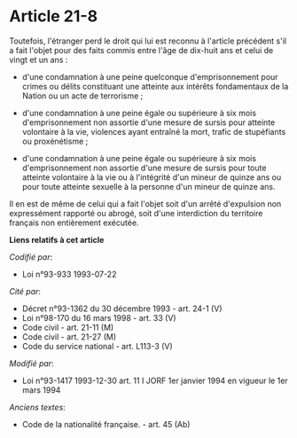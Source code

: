 # Article 21-8

Toutefois, l'étranger perd le droit qui lui est reconnu à l'article précédent s'il a fait l'objet pour des faits commis entre
l'âge de dix-huit ans et celui de vingt et un ans :

- d'une condamnation à une peine quelconque d'emprisonnement pour crimes ou délits constituant une atteinte aux intérêts
fondamentaux de la Nation ou un acte de terrorisme ;

- d'une condamnation à une peine égale ou supérieure à six mois d'emprisonnement non assortie d'une mesure de sursis pour
atteinte volontaire à la vie, violences ayant entraîné la mort, trafic de stupéfiants ou proxénétisme ;

- d'une condamnation à une peine égale ou supérieure à six mois d'emprisonnement non assortie d'une mesure de sursis pour
toute atteinte volontaire à la vie ou à l'intégrité d'un mineur de quinze ans ou pour toute atteinte sexuelle à la personne
d'un mineur de quinze ans.

Il en est de même de celui qui a fait l'objet soit d'un arrêté d'expulsion non expressément rapporté ou abrogé, soit d'une
interdiction du territoire français non entièrement exécutée.

**Liens relatifs à cet article**

_Codifié par_:

  - Loi n°93-933 1993-07-22

_Cité par_:

  - Décret n°93-1362 du 30 décembre 1993 - art. 24-1 (V)
  - Loi n°98-170 du 16 mars 1998 - art. 33 (V)
  - Code civil - art. 21-11 (M)
  - Code civil - art. 21-27 (M)
  - Code du service national - art. L113-3 (V)

_Modifié par_:

  - Loi n°93-1417 1993-12-30 art. 11 I JORF 1er janvier 1994 en vigueur le 1er mars 1994

_Anciens textes_:

  - Code de la nationalité française. - art. 45 (Ab)
